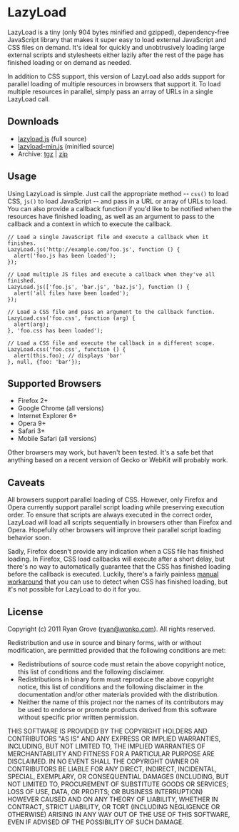 LazyLoad
========

LazyLoad is a tiny (only 904 bytes minified and gzipped), dependency-free
JavaScript library that makes it super easy to load external JavaScript and CSS
files on demand. It's ideal for quickly and unobtrusively loading large external
scripts and stylesheets either lazily after the rest of the page has finished
loading or on demand as needed.

In addition to CSS support, this version of LazyLoad also adds support for
parallel loading of multiple resources in browsers that support it. To load
multiple resources in parallel, simply pass an array of URLs in a single
LazyLoad call.

Downloads
---------

  * [lazyload.js](http://pieisgood.org/files/lazyload-2.0.0/lazyload.js) (full source)
  * [lazyload-min.js](http://pieisgood.org/files/lazyload-2.0.0/lazyload-min.js) (minified source)
  * Archive: [tgz](http://github.com/rgrove/lazyload/tarball/release-2.0.0) | [zip](http://github.com/rgrove/lazyload/zipball/release-2.0.0)

Usage
-----

Using LazyLoad is simple. Just call the appropriate method -- `css()` to load
CSS, `js()` to load JavaScript -- and pass in a URL or array of URLs to load.
You can also provide a callback function if you'd like to be notified when the
resources have finished loading, as well as an argument to pass to the callback
and a context in which to execute the callback.

    // Load a single JavaScript file and execute a callback when it finishes.
    LazyLoad.js('http://example.com/foo.js', function () {
      alert('foo.js has been loaded');
    });

    // Load multiple JS files and execute a callback when they've all finished.
    LazyLoad.js(['foo.js', 'bar.js', 'baz.js'], function () {
      alert('all files have been loaded');
    });

    // Load a CSS file and pass an argument to the callback function.
    LazyLoad.css('foo.css', function (arg) {
      alert(arg);
    }, 'foo.css has been loaded');

    // Load a CSS file and execute the callback in a different scope.
    LazyLoad.css('foo.css', function () {
      alert(this.foo); // displays 'bar'
    }, null, {foo: 'bar'});

Supported Browsers
------------------

  * Firefox 2+
  * Google Chrome (all versions)
  * Internet Explorer 6+
  * Opera 9+
  * Safari 3+
  * Mobile Safari (all versions)

Other browsers may work, but haven't been tested. It's a safe bet that anything
based on a recent version of Gecko or WebKit will probably work.

Caveats
-------

All browsers support parallel loading of CSS. However, only Firefox and Opera
currently support parallel script loading while preserving execution order. To
ensure that scripts are always executed in the correct order, LazyLoad will load
all scripts sequentially in browsers other than Firefox and Opera. Hopefully
other browsers will improve their parallel script loading behavior soon.

Sadly, Firefox doesn't provide any indication when a CSS file has finished
loading. In Firefox, CSS load callbacks will execute after a short delay, but
there's no way to automatically guarantee that the CSS has finished loading
before the callback is executed. Luckily, there's a fairly painless
[manual workaround](http://wonko.com/post/how-to-prevent-yui-get-race-conditions)
that you can use to detect when CSS has finished loading, but it's not possible
for LazyLoad to do it for you.

License
-------

Copyright (c) 2011 Ryan Grove (ryan@wonko.com).
All rights reserved.
 
Redistribution and use in source and binary forms, with or without
modification, are permitted provided that the following conditions are met:
 
  * Redistributions of source code must retain the above copyright notice,
    this list of conditions and the following disclaimer.
  * Redistributions in binary form must reproduce the above copyright notice,
    this list of conditions and the following disclaimer in the documentation
    and/or other materials provided with the distribution.
  * Neither the name of this project nor the names of its contributors may be
    used to endorse or promote products derived from this software without
    specific prior written permission.
 
THIS SOFTWARE IS PROVIDED BY THE COPYRIGHT HOLDERS AND CONTRIBUTORS "AS IS"
AND ANY EXPRESS OR IMPLIED WARRANTIES, INCLUDING, BUT NOT LIMITED TO, THE
IMPLIED WARRANTIES OF MERCHANTABILITY AND FITNESS FOR A PARTICULAR PURPOSE ARE
DISCLAIMED. IN NO EVENT SHALL THE COPYRIGHT OWNER OR CONTRIBUTORS BE LIABLE
FOR ANY DIRECT, INDIRECT, INCIDENTAL, SPECIAL, EXEMPLARY, OR CONSEQUENTIAL
DAMAGES (INCLUDING, BUT NOT LIMITED TO, PROCUREMENT OF SUBSTITUTE GOODS OR
SERVICES; LOSS OF USE, DATA, OR PROFITS; OR BUSINESS INTERRUPTION) HOWEVER
CAUSED AND ON ANY THEORY OF LIABILITY, WHETHER IN CONTRACT, STRICT LIABILITY,
OR TORT (INCLUDING NEGLIGENCE OR OTHERWISE) ARISING IN ANY WAY OUT OF THE USE
OF THIS SOFTWARE, EVEN IF ADVISED OF THE POSSIBILITY OF SUCH DAMAGE.
